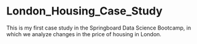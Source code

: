 # London_Housing_Case_Study
This is my first case study in the Springboard Data Science Bootcamp, in which we analyze changes in the price of housing in London.

